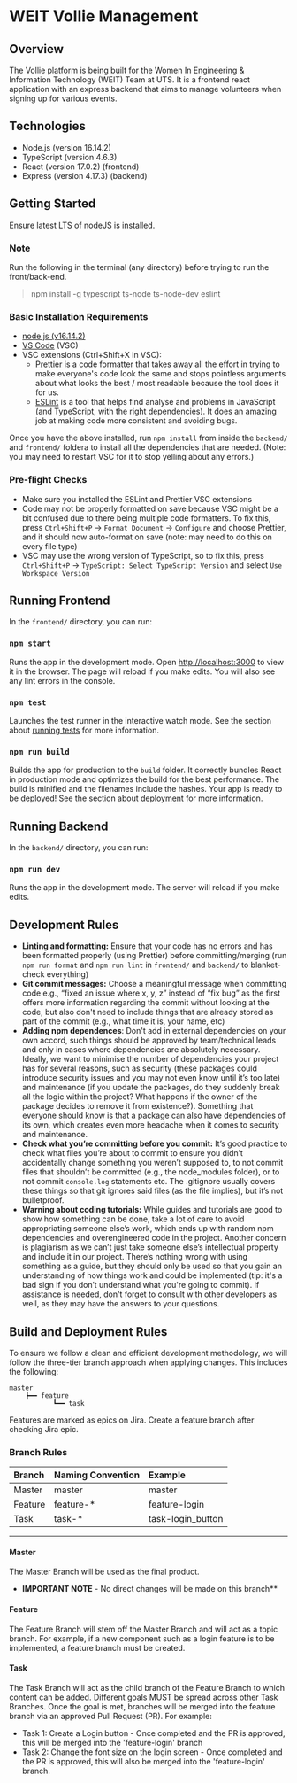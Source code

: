 # WEIT Vollie Management

## Overview

The Vollie platform is being built for the Women In Engineering & Information Technology (WEIT) Team at UTS. It is a frontend react application with an express backend that aims to manage volunteers when signing up for various events.

## Technologies

- Node.js (version 16.14.2)
- TypeScript (version 4.6.3)
- React (version 17.0.2) (frontend)
- Express (version 4.17.3) (backend)

## Getting Started

Ensure latest LTS of nodeJS is installed.

### Note

Run the following in the terminal (any directory) before trying to run the front/back-end.

> npm install -g typescript ts-node ts-node-dev eslint

### Basic Installation Requirements

- [node.js (v16.14.2)](https://nodejs.org/en/)
- [VS Code](https://code.visualstudio.com/) (VSC)
- VSC extensions (Ctrl+Shift+X in VSC):
  - [Prettier](https://prettier.io/) is a code formatter that takes away all the effort in trying to make everyone's code look the same and stops pointless arguments about what looks the best / most readable because the tool does it for us.
  - [ESLint](https://eslint.org/) is a tool that helps find analyse and problems in JavaScript (and TypeScript, with the right dependencies). It does an amazing job at making code more consistent and avoiding bugs.

Once you have the above installed, run `npm install` from inside the `backend/` and `frontend/` foldera to install all the dependencies that are needed. (Note: you may need to restart VSC for it to stop yelling about any errors.)

### Pre-flight Checks

- Make sure you installed the ESLint and Prettier VSC extensions
- Code may not be properly formatted on save because VSC might be a bit confused due to there being multiple code formatters. To fix this, press `Ctrl+Shift+P` -> `Format Document` -> `Configure` and choose Prettier, and it should now auto-format on save (note: may need to do this on every file type)
- VSC may use the wrong version of TypeScript, so to fix this, press `Ctrl+Shift+P` -> `TypeScript: Select TypeScript Version` and select `Use Workspace Version`

## Running Frontend

In the `frontend/` directory, you can run:

### `npm start`

Runs the app in the development mode. Open [http://localhost:3000](http://localhost:3000) to view it in the browser. The page will reload if you make edits. You will also see any lint errors in the console.

### `npm test`

Launches the test runner in the interactive watch mode. See the section about [running tests](https://facebook.github.io/create-react-app/docs/running-tests) for more information.

### `npm run build`

Builds the app for production to the `build` folder. It correctly bundles React in production mode and optimizes the build for the best performance. The build is minified and the filenames include the hashes. Your app is ready to be deployed! See the section about [deployment](https://facebook.github.io/create-react-app/docs/deployment) for more information.

## Running Backend

In the `backend/` directory, you can run:

### `npm run dev`

Runs the app in the development mode. The server will reload if you make edits.

## Development Rules

- **Linting and formatting:** Ensure that your code has no errors and has been formatted properly (using Prettier) before committing/merging (run `npm run format` and `npm run lint` in `frontend/` and `backend/` to blanket-check everything)
- **Git commit messages:** Choose a meaningful message when committing code e.g., “fixed an issue where x, y, z” instead of “fix bug” as the first offers more information regarding the commit without looking at the code, but also don't need to include things that are already stored as part of the commit (e.g., what time it is, your name, etc)
- **Adding npm dependences**: Don't add in external dependencies on your own accord, such things should be approved by team/technical leads and only in cases where dependencies are absolutely necessary. Ideally, we want to minimise the number of dependencies your project has for several reasons, such as security (these packages could introduce security issues and you may not even know until it’s too late) and maintenance (if you update the packages, do they suddenly break all the logic within the project? What happens if the owner of the package decides to remove it from existence?). Something that everyone should know is that a package can also have dependencies of its own, which creates even more headache when it comes to security and maintenance.
- **Check what you’re committing before you commit:** It’s good practice to check what files you’re about to commit to ensure you didn’t accidentally change something you weren’t supposed to, to not commit files that shouldn’t be committed (e.g., the node_modules folder), or to not commit `console.log` statements etc. The .gitignore usually covers these things so that git ignores said files (as the file implies), but it’s not bulletproof.
- **Warning about coding tutorials:** While guides and tutorials are good to show how something can be done, take a lot of care to avoid appropriating someone else’s work, which ends up with random npm dependencies and overengineered code in the project. Another concern is plagiarism as we can’t just take someone else’s intellectual property and include it in our project. There’s nothing wrong with using something as a guide, but they should only be used so that you gain an understanding of how things work and could be implemented (tip: it's a bad sign if you don’t understand what you're going to commit). If assistance is needed, don't forget to consult with other developers as well, as they may have the answers to your questions.

## Build and Deployment Rules

To ensure we follow a clean and efficient development methodology, we will follow the three-tier branch approach when applying changes. This includes the following:

```
master
    ┣━━ feature
           ┗━━ task
```

Features are marked as epics on Jira. Create a feature branch after checking Jira epic.

### Branch Rules

| Branch  | Naming Convention | Example           |
| :------ | :---------------- | :---------------- |
| Master  | master            | master            |
| Feature | feature-\*        | feature-login     |
| Task    | task-\*           | task-login_button |

---

#### Master

The Master Branch will be used as the final product.

- <b>IMPORTANT NOTE</b> - No direct changes will be made on this branch\*\*

#### Feature

The Feature Branch will stem off the Master Branch and will act as a topic branch. For example, if a new component such as a login feature is to be implemented, a feature branch must be created.

#### Task

The Task Branch will act as the child branch of the Feature Branch to which content can be added. Different goals MUST be spread across other Task Branches. Once the goal is met, branches will be merged into the feature branch via an approved Pull Request (PR). For example:

- Task 1: Create a Login button - Once completed and the PR is approved, this will be merged into the 'feature-login' branch
- Task 2: Change the font size on the login screen - Once completed and the PR is approved, this will also be merged into the 'feature-login' branch.
